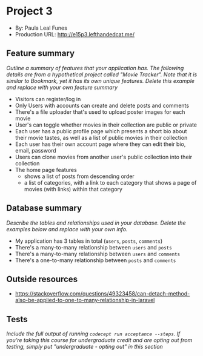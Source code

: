 # Project 3
+ By: Paula Leal Funes
+ Production URL: http://e15p3.lefthandedcat.me/

## Feature summary
*Outline a summary of features that your application has. The following details are from a hypothetical project called "Movie Tracker". Note that it is similar to Bookmark, yet it has its own unique features. Delete this example and replace with your own feature summary*

+ Visitors can register/log in
+ Only Users with accounts can create and delete posts and comments
+ There's a file uploader that's used to upload poster images for each movie
+ User's can toggle whether movies in their collection are public or private
+ Each user has a public profile page which presents a short bio about their movie tastes, as well as a list of public movies in their collection
+ Each user has their own account page where they can edit their bio, email, password
+ Users can clone movies from another user's public collection into their collection
+ The home page features
  + shows a list of posts from descending order
  + a list of categories, with a link to each category that shows a page of movies (with links) within that category

  
## Database summary
*Describe the tables and relationships used in your database. Delete the examples below and replace with your own info.*

+ My application has 3 tables in total (`users`, `posts`, `comments`)
+ There's a many-to-many relationship between `users` and `posts`
+ There's a many-to-many relationship between `users` and `comments`
+ There's a one-to-many relationship between `posts` and `comments`

## Outside resources
* https://stackoverflow.com/questions/49323458/can-detach-method-also-be-applied-to-one-to-many-relationship-in-laravel


## Tests
*Include the full output of running `codecept run acceptance --steps`. If you’re taking this course for undergraduate credit and are opting out from testing, simply put "undergraduate - opting out" in this section*